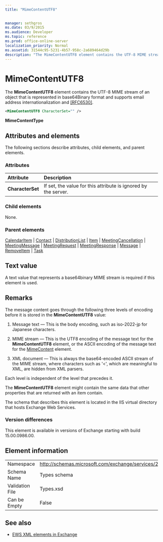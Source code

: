 ```yaml
---
title: "MimeContentUTF8"
 
 
manager: sethgros
ms.date: 03/9/2015
ms.audience: Developer
ms.topic: reference
ms.prod: office-online-server
localization_priority: Normal
ms.assetid: 31544c95-5231-4b57-958c-2a689464d29b
description: "The MimeContentUTF8 element contains the UTF-8 MIME stream of an object that is represented in base64Binary format and supports email address internationalization and [RFC6530]."
---
```


# MimeContentUTF8

The **MimeContentUTF8** element contains the UTF-8 MIME stream of an object that is represented in base64Binary format and supports email address internationalization and [[RFC6530]](http://www.rfc-editor.org/rfc/rfc6530.txt).
  
```XML
<MimeContentUTF8 CharacterSet="" />
```

 **MimeContentType**
## Attributes and elements

The following sections describe attributes, child elements, and parent elements.
  
### Attributes

|**Attribute**|**Description**|
|:-----|:-----|
|**CharacterSet** <br/> |If set, the value for this attribute is ignored by the server.  <br/> |
   
### Child elements

None.
  
### Parent elements

[CalendarItem](calendaritem.md) | [Contact](contact.md) | [DistributionList](distributionlist.md) | [Item](item.md) | [MeetingCancellation](meetingcancellation.md) | [MeetingMessage](meetingmessage.md) | [MeetingRequest](meetingrequest.md) | [MeetingResponse](meetingresponse.md) | [Message](message-ex15websvcsotherref.md) | [RemoveItem](removeitem.md) | [Task](task.md)
  
## Text value

A text value that represents a base64binary MIME stream is required if this element is used.
  
## Remarks

The message content goes through the following three levels of encoding before it is stored in the **MimeContentUTF8** value: 
  
1. Message text — This is the body encoding, such as iso-2022-jp for Japanese characters.
    
2. MIME stream — This is the UTF8 encoding of the message text for the **MimeContentUTF8** element, or the ASCII encoding of the message text for the [MimeContent](mimecontent.md) element. 
    
3. XML document — This is always the base64-encoded ASCII stream of the MIME stream, where characters such as '\<', which are meaningful to XML, are hidden from XML parsers.
    
Each level is independent of the level that precedes it.
  
The **MimeContentUTF8** element might contain the same data that other properties that are returned with an item contain. 
  
The schema that describes this element is located in the IIS virtual directory that hosts Exchange Web Services.
  
### Version differences

This element is available in versions of Exchange starting with build 15.00.0986.00.
  
## Element information

|||
|:-----|:-----|
|Namespace  <br/> |http://schemas.microsoft.com/exchange/services/2006/types  <br/> |
|Schema Name  <br/> |Types schema  <br/> |
|Validation File  <br/> |Types.xsd  <br/> |
|Can be Empty  <br/> |False  <br/> |
   
## See also



- [EWS XML elements in Exchange](ews-xml-elements-in-exchange.md)

